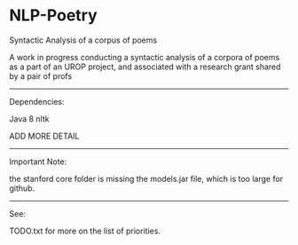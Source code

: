 # NLP-Poetry
Syntactic Analysis of a corpus of poems

A work in progress conducting a syntactic analysis of a corpora of poems as a part of an UROP project,
and associated with a research grant shared by a pair of profs

************

Dependencies:

Java 8
nltk

ADD MORE DETAIL

************

Important Note:

the stanford core folder is missing the models.jar file, which is too large for github.

************

See:

TODO.txt for more on the list of priorities.
